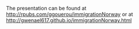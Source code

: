 The presentation can be found at http://rpubs.com/ggouerou/immigrationNorway or 
at http://gwenael617.github.io/immigrationNorway.html  
